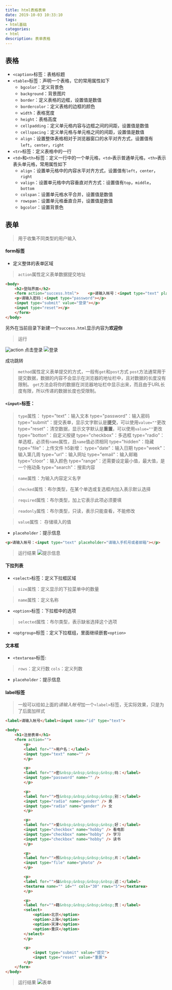 ```yaml
---
title: html表格表单
date: 2019-10-03 10:33:10
tags:
- html基础
categories:
- html
description: 表单表格
---
```


<!--more-->

## 表格
* `<caption>`标签：表格标题
* `<table>`标签：声明一个表格，它的常用属性如下
  * `bgcolor`：定义背景色
  * `background`：背景图片
  * `border`：定义表格的边框，设置值是数值
  * `bordercolor`：定义表格的边框的颜色
  * `width`：表格宽度
  * `height`：表格高度
  * `cellpadding`：定义单元格内容与边框之间的间距，设置值是数值
  * `cellspacing`：定义单元格与单元格之间的间距，设置值是数值
  * `align`：设置整体表格相对于浏览器窗口的水平对齐方式，设置值有`left`，`center`，`right`
* `<tr>`标签：定义表格中的一行
* `<td>`和`<th>`标签：定义一行中的一个单元格，`<td>`表示普通单元格，`<th>`表示表头单元格，常用属性如下
  * `align`：设置单元格中的内容水平对齐方式，设置值有`left`，`center`，`right`
  * `valign`：设置单元格中内容垂直对齐方式：设置值有`top`，`middle`，`bottom`
  * `colspan`：设置单元格水平合并，设置值是数值
  * `rowspan`：设置单元格垂直合并，设置值是数值
  * `bgcolor`：设置背景色


## 表单
> 用于收集不同类型的用户输入
#### form标签
* 定义整体的表单区域
>  `action`属性定义表单数据提交地址
```html
<body>
    <h2>登陆界面</h2>
    <form action="success.html">    <p>请输入帐号：<input type="text" placeholder="请输入手机号或者邮箱"></p>
    <p>请输入密码：<input type="password"></p>
    <input type="submit" value="登录"></p>
    <input type="reset"></p>
    </form>
</body>
```
另外在当前目录下新建一个`success.html`显示内容为**欢迎你**
> 运行

![action](ht_3.png)
点击登录
![登录](ht_4.png)

成功跳转

> `method`属性定义表单提交的方式，一般有`get`和`post`方式
`post`方法通常用于提交数据，数据的内容不会显示在浏览器的地址栏中，且对数据的长度没有限制。
`get`方法会将你的数据在浏览器地址栏中显示出来，而且由于URL长度有限，所以传递的数据长度也受限制。

#### `<input>`标签：
> `type`属性：
  type="text"：输入文本
  type="password"：输入密码
  type="submit"：提交表单，显示文字默认是**提交**，可以使用`value=""`更改
  type="reset"：清空数据，显示文字默认是**重置**，可以使用`value=""`更改
  type="botton"：自定义按键
  type="checkbox"：多选框
  type="radio"：单选框，必须有`name`属性，且`name`值必须相同
  type="hidden"：隐藏
  type="file"：上传文件
> h5新增：
  type="date"：输入日期
  type="week"：输入第几周
  type="url"：输入网址
  type="email"：输入邮箱
  type="cloor"：输入颜色
  type="range"：还需要设定最小值，最大值，是一个拖动条
  type="search"：搜索内容

> `name`属性：为输入内容定义名字

> `checked`属性：布尔类型，在某个单选或复选框内加入表示默认选择

> `required`属性：布尔类型，加上它表示此项必须要填

> `readonly`属性：布尔类型，只读，表示只能查看，不能修改

> `value`属性：
存储填入的值
* `placeholder`：提示信息
```html
<p>请输入帐号：<input type="text" placeholder="请输入手机号或者邮箱"></p>
```

> 运行结果
![提示信息](ht_1.png)

#### 下拉列表
* `<select>`标签：定义下拉框区域
> `size`属性：定义显示的下拉菜单中的数量

> `name`属性：定义名称
* `<option>`标签：下拉框中的选项
> `selected`属性：布尔类型，表示缺省选择这个选项

* `<optgroup>`标签：定义下拉框组，里面继续嵌套`<option>`

#### 文本框
* `<textarea>`标签:
> `rows`：定义行数
> `cols`：定义列数
* `placeholder`：提示信息

#### label标签
> 一般可以给如上面的*请输入帐号*加一个`<label>`标签，无实际效果，只是为了后面加样式
```html
<label>请输入帐号</label><input name="id" type="text">
```

```html
<body>
    <h1>注册表单</h1>
    <form action="">
        <p>
        <label for="">用户名：</label>
        <input type="text" name="" />
        </p>

        <p>
        <label for="">密&nbsp;&nbsp;&nbsp;&nbsp;码：</label>
        <input type="password" name="" />
        </p>

        <p>
        <label for="">性&nbsp;&nbsp;&nbsp;&nbsp;别：</label>
        <input type="radio" name="gender" /> 男
        <input type="radio" name="gender" /> 女
        </p>

        <p>
        <label for="">爱&nbsp;&nbsp;&nbsp;&nbsp;好：</label>
        <input type="checkbox" name="hobby" /> 看电影
        <input type="checkbox" name="hobby" /> 学习
        <input type="checkbox" name="hobby" /> 读书
        </p>

        <p>
        <label for="">照&nbsp;&nbsp;&nbsp;&nbsp;片：</label>
        <input type="file" name="photo" />
        </p>

        <p>
        <label for="">描&nbsp;&nbsp;&nbsp;&nbsp;述：</label>
        <textarea name="" id="" cols="30" rows="5"></textarea>
        </p>

        <p>
        <label for="">籍&nbsp;&nbsp;&nbsp;&nbsp;贯：</label>
        <select>
            <option>北京</option>
            <option>上海</option>
            <option>天津</option>
            <option>重庆</option>
        </select>
        </p>

        <p>
            <input type="submit" value="提交">
            <input type="reset" value="重置">
        </p>
    </form>
</body>
```

> 运行结果
![表单](ht_2.png)




